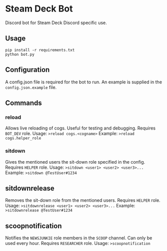 # Steam Deck Bot
Discord bot for Steam Deck Discord specific use.

## Usage
```
pip install -r requirements.txt
python bot.py
```

## Configuration
A config.json file is required for the bot to run. An example is supplied in the `config.json.example` file.

## Commands
### reload
Allows live reloading of cogs. Useful for testing and debugging.
Requires `BOT_DEV` role.
Usage: `>reload cogs.<cogname>`
Example: `>reload cogs.helper_role`

### sitdown
Gives the mentioned users the sit-down role specified in the config.
Requires `HELPER` role.
Usage: `>sitdown <user1> <user2> <user3>...`
Example: `>sitdown @TestUser#1234`

## sitdownrelease
Removes the sit-down role from the mentioned users.
Requires `HELPER` role.
Usage: `>sitdownrelease <user1> <user2> <user3>...`
Example: `>sitdownrelease @TestUser#1234`

## scoopnotification
Notifies the `NEWSJUNKIE` role members in the `SCOOP` channel. Can only be used every hour.
Requires `RESEARCHER` role.
Usage: `>scoopnotification`
